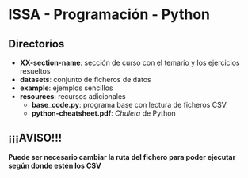 # ISSA - Programación - Python

## Directorios

* **XX-section-name**: sección de curso con el temario y los ejercicios resueltos
* **datasets**: conjunto de ficheros de datos
* **example**: ejemplos sencillos
* **resources**: recursos adicionales
  * **base_code.py**: programa base con lectura de ficheros CSV
  * **python-cheatsheet.pdf**: *Chuleta* de Python

## ¡¡¡AVISO!!!

**Puede ser necesario cambiar la ruta del fichero para poder ejecutar según donde estén los CSV**